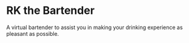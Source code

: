 # RK the Bartender
A virtual bartender to assist you in making your drinking experience as pleasant as possible.
